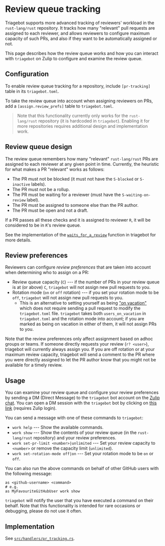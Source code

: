 # Review queue tracking

Triagebot supports more advanced tracking of reviewers' workload in the `rust-lang/rust` repository. It tracks how many "relevant" pull requests are assigned to each reviewer, and allows reviewers to configure maximum capacity of such PRs, and also if they want to be automatically assigned or not.

This page describes how the review queue works and how you can interact with `triagebot` on Zulip to configure and examine the review queue.

## Configuration

To enable review queue tracking for a repository, include `[pr-tracking]` table in its `triagebot.toml`.

To take the review queue into account when assigning reviewers on PRs, add a `[assign.review_prefs]` table to `triagebot.toml`.

> Note that this functionality currently only works for the `rust-lang/rust` repository (it is hardcoded in `triagebot`). Enabling it for more repositories requires additional design and implementation work.

## Review queue design

The review queue remembers how many "relevant" `rust-lang/rust` PRs are assigned to each reviewer at any given point in time.
Currently, the heuristic for what makes a PR "relevant" works as follows:
- The PR must not be blocked (it must not have the `S-blocked` or `S-inactive` labels).
- The PR must not be a rollup.
- The PR must be waiting for a reviewer (must have the `S-waiting-on-review` label).
- The PR must be assigned to someone else than the PR author.
- The PR must be open and not a draft.

If a PR passes all these checks and it is assigned to reviewer `R`, it will be considered to be in `R`'s review queue.

See the implementation of the [`waits_for_a_review`](https://github.com/rust-lang/triagebot/blob/7044e5449aaf29eea939bc7db81c63b7c872b9b8/src/handlers/pr_tracking.rs#L277-L304) function in triagebot for more details.

## Review preferences

Reviewers can configure *review preferences* that are taken into account when determining who to assign on a PR:
- Review queue capacity (`C`) --- if the number of PRs in your review queue is at (or above) `C`, `triagebot` will not assign new pull requests to you.
- Rotation mode (`on` or `off` rotation) --- if you set your rotation mode to be `off`, `triagebot` will not assign new pull requests to you.
  - This is an alternative to setting yourself as being ["on vacation"](pr-assignment.md#vacation) which does not require sending a pull request to modify the `triagebot.toml` file. `triagebot` takes both `users_on_vacation` in `triagebot.toml` and the rotation mode into account; if you are marked as being on vacation in either of them, it will not assign PRs to you.

Note that the review preferences only affect assignment based on adhoc groups or teams. If someone directly requests your review (`r? <user>`), triagebot will currently always assign you. If you are off rotation or at your maximum review capacity, triagebot will send a comment to the PR where you were directly assigned to let the PR author know that you might not be available for a timely review.

## Usage

You can examine your review queue and configure your review preferences by sending a DM (Direct Message) to the `triagebot` bot account on the [Zulip chat](../platforms/zulip.md). You can open a DM session with the `triagebot` bot by clicking on [this link](https://rust-lang.zulipchat.com/#narrow/dm/261224-triagebot) (requires Zulip login).

You can send a message with one of these commands to `triagebot`:

- `work help` --- Show the available commands.
- `work show` --- Show the contents of your review queue (in the `rust-lang/rust` repository) and your review preferences.
- `work set-pr-limit <number>|unlimited` --- Set your review capacity to `<number>` or remove the capacity limit (`unlimited`).
- `work set-rotation-mode off|on` --- Set your rotation mode to be `on` or `off`.

You can also run the above commands on behalf of other GitHub users with the following message:

```
as <github-username> <command>
# e.g.
as MyFavouriteGitHubUser work show
```

`triagebot` will notify the user that you have executed a command on their behalf. Note that this functionality is intended for rare occasions or debugging, please do not use it often.

## Implementation

See [`src/handlers/pr_tracking.rs`](https://github.com/rust-lang/triagebot/blob/HEAD/src/handlers/pr_tracking.rs).
